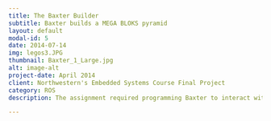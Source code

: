 ```yaml
---
title: The Baxter Builder
subtitle: Baxter builds a MEGA BLOKS pyramid
layout: default
modal-id: 5
date: 2014-07-14
img: legos3.JPG
thumbnail: Baxter_1_Large.jpg
alt: image-alt
project-date: April 2014
client: Northwestern's Embedded Systems Course Final Project
category: ROS
description: The assignment required programming Baxter to interact with its environment to perform a task. Using OpenCV and MoveIt, this project was designed for Baxter to assemble a 3-brick pyramid by determining the inconsistent pick coordinates. <br>  <div align="center"><iframe width="560" height="315" src="https://www.youtube-nocookie.com/embed/qhr6fgW47a8" frameborder="0" allow="accelerometer; autoplay; encrypted-media; gyroscope; picture-in-picture" allowfullscreen></iframe></div><br><br>To see more you can visit the <a href="https://github.com/marcelbonnici/final-project-megabloks">GitHub repository</a>

---
```

